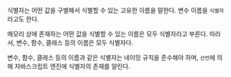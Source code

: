 식별자는 어떤 값을 구별해서 식별할 수 있는 고유한 이름을 말한다. 변수 이름을 `식별자`라고도 한다.

메모리 상에 존재하는 어떤 값을 식별할 수 있는 이름은 모두 식별자라고 부른다. 따라서, 변수, 함수, 클래스 등의 이름은 모두 식별자다.

변수, 함수, 클래스 등의 이름과 같은 식별자는 네이밍 규칙을 준수해야 하며, `선언`에 의해 자바스크립트 엔진에 식별자의 존재를 알린다.
